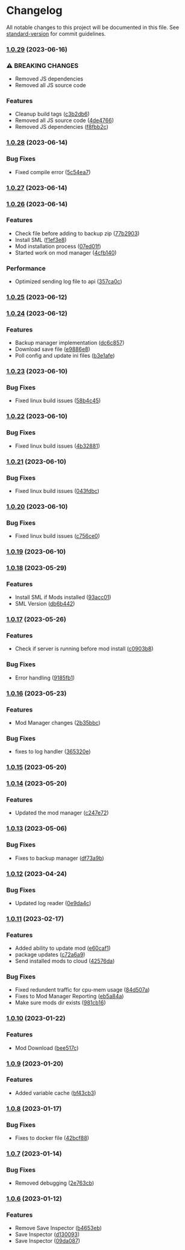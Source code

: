 # Changelog

All notable changes to this project will be documented in this file. See [standard-version](https://github.com/conventional-changelog/standard-version) for commit guidelines.

### [1.0.29](https://github.com/SatisfactoryServerManager/SSMCloud/compare/v1.0.28...v1.0.29) (2023-06-16)


### ⚠ BREAKING CHANGES

* Removed JS dependencies
* Removed all JS source code

### Features

* Cleanup build tags ([c3b2db6](hhttps://github.com/SatisfactoryServerManager/SSMCloud/commits/c3b2db69466f849e01ef065b64a30c86a4e8a26a))
* Removed all JS source code ([4de4766](hhttps://github.com/SatisfactoryServerManager/SSMCloud/commits/4de4766f492941b7a399280daa5f8d2654cc3da4))
* Removed JS dependencies ([f8fbb2c](hhttps://github.com/SatisfactoryServerManager/SSMCloud/commits/f8fbb2c6d076710477952161814c5ca9bbdebd99))

### [1.0.28](https://github.com/SatisfactoryServerManager/SSMCloud/compare/v1.0.27...v1.0.28) (2023-06-14)


### Bug Fixes

* Fixed compile error ([5c54ea7](hhttps://github.com/SatisfactoryServerManager/SSMCloud/commits/5c54ea7effc4760b5a45da172f1b1e51bce42832))

### [1.0.27](https://github.com/SatisfactoryServerManager/SSMCloud/compare/v1.0.26...v1.0.27) (2023-06-14)

### [1.0.26](https://github.com/SatisfactoryServerManager/SSMCloud/compare/v1.0.25...v1.0.26) (2023-06-14)


### Features

* Check file before adding to backup zip ([77b2903](hhttps://github.com/SatisfactoryServerManager/SSMCloud/commits/77b2903dd015356a9179f581e81b5596ce9aa1e6))
* Install SML ([f1ef3e8](hhttps://github.com/SatisfactoryServerManager/SSMCloud/commits/f1ef3e8ef1df8848663729967d82d8f1232d37a1))
* Mod installation process ([07ed01f](hhttps://github.com/SatisfactoryServerManager/SSMCloud/commits/07ed01f65d69baa6da035245bf79e92ae337f30c))
* Started work on mod manager ([4cfb140](hhttps://github.com/SatisfactoryServerManager/SSMCloud/commits/4cfb1401c42923bf2c7d1321861c818f64043218))


### Performance

* Optimized sending log file to api ([357ca0c](hhttps://github.com/SatisfactoryServerManager/SSMCloud/commits/357ca0c478919e16aa730ffc74cb6890f808f9d7))

### [1.0.25](https://github.com/SatisfactoryServerManager/SSMCloud/compare/v1.0.24...v1.0.25) (2023-06-12)

### [1.0.24](https://github.com/SatisfactoryServerManager/SSMCloud/compare/v1.0.23...v1.0.24) (2023-06-12)


### Features

* Backup manager implementation ([dc6c857](hhttps://github.com/SatisfactoryServerManager/SSMCloud/commits/dc6c857563c33591ed6572a51092700508ee7cb9))
* Download save file ([e9886e8](hhttps://github.com/SatisfactoryServerManager/SSMCloud/commits/e9886e8953d22d47d14d9a38f092d4135dc8972d))
* Poll config and update ini files ([b3e1afe](hhttps://github.com/SatisfactoryServerManager/SSMCloud/commits/b3e1afe2f6daad4450a928c402151d73a7e9a28d))

### [1.0.23](https://github.com/SatisfactoryServerManager/SSMCloud/compare/v1.0.22...v1.0.23) (2023-06-10)


### Bug Fixes

* Fixed linux build issues ([58b4c45](hhttps://github.com/SatisfactoryServerManager/SSMCloud/commits/58b4c45e45d82d4ee6b49c2d2c26b888547a9677))

### [1.0.22](https://github.com/SatisfactoryServerManager/SSMCloud/compare/v1.0.21...v1.0.22) (2023-06-10)


### Bug Fixes

* Fixed linux build issues ([4b32881](hhttps://github.com/SatisfactoryServerManager/SSMCloud/commits/4b3288161e229eb8fb1e65997be33daef58a40bc))

### [1.0.21](https://github.com/SatisfactoryServerManager/SSMCloud/compare/v1.0.20...v1.0.21) (2023-06-10)


### Bug Fixes

* Fixed linux build issues ([043fdbc](hhttps://github.com/SatisfactoryServerManager/SSMCloud/commits/043fdbca0b74c192bbc22b0dd0a0777000840ec4))

### [1.0.20](https://github.com/SatisfactoryServerManager/SSMCloud/compare/v1.0.19...v1.0.20) (2023-06-10)


### Bug Fixes

* Fixed linux build issues ([c756ce0](hhttps://github.com/SatisfactoryServerManager/SSMCloud/commits/c756ce0d018438ac6ba71c981468e8f6a90b288f))

### [1.0.19](https://github.com/SatisfactoryServerManager/SSMCloud/compare/v1.0.18...v1.0.19) (2023-06-10)

### [1.0.18](https://github.com/SatisfactoryServerManager/SSMCloud/compare/v1.0.17...v1.0.18) (2023-05-29)


### Features

* Install SML if Mods installed ([93acc01](hhttps://github.com/SatisfactoryServerManager/SSMCloud/commits/93acc01ed3fbf8ae79dd780540d74df439cdaf9a))
* SML Version ([db6b442](hhttps://github.com/SatisfactoryServerManager/SSMCloud/commits/db6b442b14c109a0d39ac3eb52efdb41a23a0568))

### [1.0.17](https://github.com/SatisfactoryServerManager/SSMCloud/compare/v1.0.16...v1.0.17) (2023-05-26)


### Features

* Check if server is running before mod install ([c0903b8](hhttps://github.com/SatisfactoryServerManager/SSMCloud/commits/c0903b80766e19c41d1dd5b8b7547cc5a38b7e0b))


### Bug Fixes

* Error handling ([9185fb1](hhttps://github.com/SatisfactoryServerManager/SSMCloud/commits/9185fb186e7e43eda625e23dbd17594423f0472e))

### [1.0.16](https://github.com/SatisfactoryServerManager/SSMCloud/compare/v1.0.15...v1.0.16) (2023-05-23)


### Features

* Mod Manager changes ([2b35bbc](hhttps://github.com/SatisfactoryServerManager/SSMCloud/commits/2b35bbc733c222e0c6ba554a46e659a34b306c83))


### Bug Fixes

* fixes to log handler ([365320e](hhttps://github.com/SatisfactoryServerManager/SSMCloud/commits/365320ece5ba0a3179b95e0035e8d9c96666a0ce))

### [1.0.15](https://github.com/SatisfactoryServerManager/SSMCloud/compare/v1.0.14...v1.0.15) (2023-05-20)

### [1.0.14](https://github.com/SatisfactoryServerManager/SSMCloud/compare/v1.0.13...v1.0.14) (2023-05-20)


### Features

* Updated the mod manager ([c247e72](hhttps://github.com/SatisfactoryServerManager/SSMCloud/commits/c247e72eb6671a2ef0a161e917f4c9b4b13041d3))

### [1.0.13](https://github.com/SatisfactoryServerManager/SSMCloud/compare/v1.0.12...v1.0.13) (2023-05-06)


### Bug Fixes

* Fixes to backup manager ([df73a9b](hhttps://github.com/SatisfactoryServerManager/SSMCloud/commits/df73a9bd6b0447cebcfa9e6c6ec73c542a41b555))

### [1.0.12](https://github.com/SatisfactoryServerManager/SSMCloud/compare/v1.0.11...v1.0.12) (2023-04-24)


### Bug Fixes

* Updated log reader ([0e9da4c](hhttps://github.com/SatisfactoryServerManager/SSMCloud/commits/0e9da4c536ad63cb4f882a068920ace853d88189))

### [1.0.11](https://github.com/SatisfactoryServerManager/SSMCloud/compare/v1.0.10...v1.0.11) (2023-02-17)


### Features

* Added ability to update mod ([e60caf1](hhttps://github.com/SatisfactoryServerManager/SSMCloud/commits/e60caf11dda08885b7ef63161b21da30db51ef62))
* package updates ([c72a6a9](hhttps://github.com/SatisfactoryServerManager/SSMCloud/commits/c72a6a9f371ea78527f18de093267f82ade0d3e5))
* Send installed mods to cloud ([42576da](hhttps://github.com/SatisfactoryServerManager/SSMCloud/commits/42576dab27d4f899cf31c49b08d7f3cd5be875fe))


### Bug Fixes

* Fixed redundent traffic for cpu-mem usage ([84d507a](hhttps://github.com/SatisfactoryServerManager/SSMCloud/commits/84d507a080e6db55120b594f4dffbdcdcc322e4d))
* Fixes to Mod Manager Reporting ([eb5a84a](hhttps://github.com/SatisfactoryServerManager/SSMCloud/commits/eb5a84af31d8515c5e5a68c31e04b582e6dbcad8))
* Make sure mods dir exists ([981cb16](hhttps://github.com/SatisfactoryServerManager/SSMCloud/commits/981cb161071c9abf9a13a646d93b013624b3ecd9))

### [1.0.10](https://github.com/SatisfactoryServerManager/SSMCloud/compare/v1.0.9...v1.0.10) (2023-01-22)


### Features

* Mod Download ([bee517c](hhttps://github.com/SatisfactoryServerManager/SSMCloud/commits/bee517c335fabaec45823de4aac2983a5a4dc7d2))

### [1.0.9](https://github.com/SatisfactoryServerManager/SSMCloud/compare/v1.0.8...v1.0.9) (2023-01-20)


### Features

* Added variable cache ([bf43cb3](hhttps://github.com/SatisfactoryServerManager/SSMCloud/commits/bf43cb3ef265076fdf387dffc79132feefc97424))

### [1.0.8](https://github.com/SatisfactoryServerManager/SSMCloud/compare/v1.0.7...v1.0.8) (2023-01-17)


### Bug Fixes

* Fixes to docker file ([42bcf88](hhttps://github.com/SatisfactoryServerManager/SSMCloud/commits/42bcf880d67de7580235bd0ee7bea08804d39750))

### [1.0.7](https://github.com/SatisfactoryServerManager/SSMCloud/compare/v1.0.6...v1.0.7) (2023-01-14)


### Bug Fixes

* Removed debugging ([2e763cb](hhttps://github.com/SatisfactoryServerManager/SSMCloud/commits/2e763cbb8e29b74ffb4a09296b542aef26807ef3))

### [1.0.6](https://github.com/SatisfactoryServerManager/SSMCloud/compare/v1.0.5...v1.0.6) (2023-01-12)


### Features

* Remove Save Inspector ([b4653eb](hhttps://github.com/SatisfactoryServerManager/SSMCloud/commits/b4653ebbe87ada3b8931d2ddb27a3301dd428184))
* Save Inspector ([d130093](hhttps://github.com/SatisfactoryServerManager/SSMCloud/commits/d130093dd8423d11a426d420caad8e3ab9c867fa))
* Save Inspector ([09da087](hhttps://github.com/SatisfactoryServerManager/SSMCloud/commits/09da087d6a88d344165bead74e0ae83739f9cff1))
